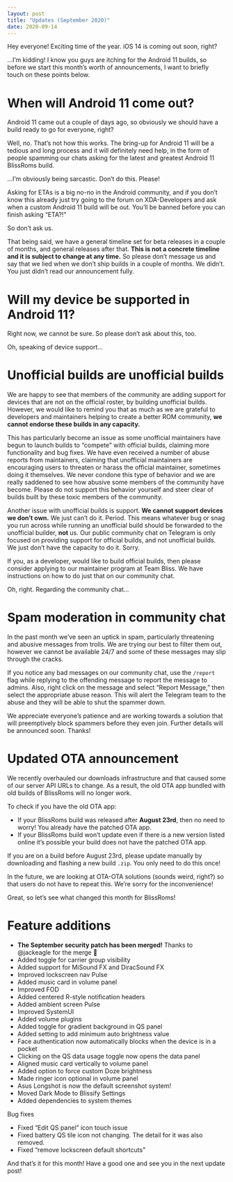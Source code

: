 ```yaml
---
layout: post
title: "Updates (September 2020)"
date: 2020-09-14
---
```


Hey everyone! Exciting time of the year. iOS 14 is coming out soon, right?

...I’m kidding! I know you guys are itching for the Android 11 builds, so before we start this month’s worth of announcements, I want to briefly touch on these points below.

# When will Android 11 come out?

Android 11 came out a couple of days ago, so obviously we should have a build ready to go for everyone, right?

Well, no. That’s not how this works. The bring-up for Android 11 will be a tedious and long process and it will definitely need help, in the form of people spamming our chats asking for the latest and greatest Android 11 BlissRoms build.

...I’m obviously being sarcastic. Don’t do this. Please!

Asking for ETAs is a big no-no in the Android community, and if you don’t know this already just try going to the forum on XDA-Developers and ask when a custom Android 11 build will be out. You’ll be banned before you can finish asking “ETA?!”

So don’t ask us.

That being said, we have a general timeline set for beta releases in a couple of months, and general releases after that. **This is not a concrete timeline and it is subject to change at any time.** So please don’t message us and say that we lied when we don’t ship builds in a couple of months. We didn’t. You just didn’t read our announcement fully.

# Will my device be supported in Android 11?

Right now, we cannot be sure. So please don’t ask about this, too.

Oh, speaking of device support…

# Unofficial builds are unofficial builds

We are happy to see that members of the community are adding support for devices that are not on the official roster, by building unofficial builds. However, we would like to remind you that as much as we are grateful to developers and maintainers helping to create a better ROM community, **we cannot endorse these builds in any capacity.**

This has particularly become an issue as some unofficial maintainers have begun to launch builds to “compete” with official builds, claiming more functionality and bug fixes. We have even received a number of abuse reports from maintainers, claiming that unofficial maintainers are encouraging users to threaten or harass the official maintainer, sometimes doing it themselves. We never condone this type of behavior and we are really saddened to see how abusive some members of the community have become. Please do not support this behavior yourself and steer clear of builds built by these toxic members of the community.

Another issue with unofficial builds is support. **We cannot support devices we don’t own.** We just can’t do it. Period. This means whatever bug or snag you run across while running an unofficial build should be forwarded to the unofficial builder, **not** us. Our public community chat on Telegram is only focused on providing support for official builds, and not unofficial builds. We just don’t have the capacity to do it. Sorry.

If you, as a developer, would like to build official builds, then please consider applying to our maintainer program at Team Bliss. We have instructions on how to do just that on our community chat.

Oh, right. Regarding the community chat…

# Spam moderation in community chat

In the past month we’ve seen an uptick in spam, particularly threatening and abusive messages from trolls. We are trying our best to filter them out, however we cannot be available 24/7 and some of these messages may slip through the cracks.

If you notice any bad messages on our community chat, use the `/report` flag while replying to the offending message to report the message to admins. Also, right click on the message and select “Report Message,” then select the appropriate abuse reason. This will alert the Telegram team to the abuse and they will be able to shut the spammer down.

We appreciate everyone’s patience and are working towards a solution that will preemptively block spammers before they even join. Further details will be announced soon. Thanks!

# Updated OTA announcement

We recently overhauled our downloads infrastructure and that caused some of our server API URLs to change. As a result, the old OTA app bundled with old builds of BlissRoms will no longer work.

To check if you have the old OTA app:

- If your BlissRoms build was released after **August 23rd**, then no need to worry! You already have the patched OTA app.
- If your BlissRoms build won’t update even if there is a new version listed online it’s possible your build does not have the patched OTA app.

If you are on a build before August 23rd, please update manually by downloading and flashing a new build `.zip`. You only need to do this once!

In the future, we are looking at OTA-OTA solutions (sounds weird, right?) so that users do not have to repeat this. We’re sorry for the inconvenience!

Great, so let’s see what changed this month for BlissRoms!

# Feature additions

- **The September security patch has been merged!** Thanks to @jackeagle for the merge 🙂
- Added toggle for carrier group visibility
- Added support for MiSound FX and DiracSound FX
- Improved lockscreen nav Pulse
- Added music card in volume panel
- Improved FOD
- Added centered R-style notification headers
- Added ambient screen Pulse
- Improved SystemUI
- Added volume plugins
- Added toggle for gradient background in QS panel
- Added setting to add minimum auto brightness value
- Face authentication now automatically blocks when the device is in a pocket
- Clicking on the QS data usage toggle now opens the data panel
- Aligned music card vertically to volume panel
- Added option to force custom Doze brightness
- Made ringer icon optional in volume panel
- Asus Longshot is now the default screenshot system!
- Moved Dark Mode to Blissify Settings
- Added dependencies to system themes

Bug fixes

- Fixed “Edit QS panel” icon touch issue
- Fixed battery QS tile icon not changing. The detail for it was also removed.
- Fixed “remove lockscreen default shortcuts”

And that’s it for this month! Have a good one and see you in the next update post!
